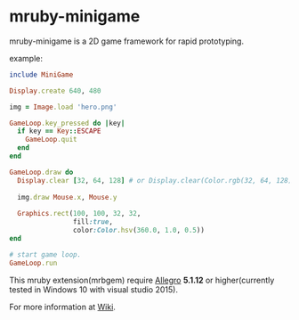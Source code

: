 mruby-minigame
==============

mruby-minigame is a 2D game framework for rapid prototyping.

example:

``` ruby
include MiniGame

Display.create 640, 480

img = Image.load 'hero.png'

GameLoop.key_pressed do |key|
  if key == Key::ESCAPE
    GameLoop.quit
  end
end

GameLoop.draw do
  Display.clear [32, 64, 128] # or Display.clear(Color.rgb(32, 64, 128))
  
  img.draw Mouse.x, Mouse.y
  
  Graphics.rect(100, 100, 32, 32,
                fill:true,
                color:Color.hsv(360.0, 1.0, 0.5))
end

# start game loop.
GameLoop.run
```

This mruby extension(mrbgem) require [Allegro](http://http://liballeg.org/) **5.1.12** or higher(currently tested in Windows 10 with visual studio 2015).

For more information at [Wiki](https://github.com/bggd/mruby-minigame/wiki).

